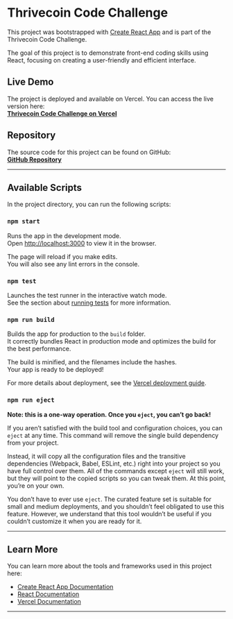 # Thrivecoin Code Challenge

This project was bootstrapped with [Create React App](https://github.com/facebook/create-react-app) and is part of the Thrivecoin Code Challenge.

The goal of this project is to demonstrate front-end coding skills using React, focusing on creating a user-friendly and efficient interface.

## Live Demo

The project is deployed and available on Vercel. You can access the live version here:  
**[Thrivecoin Code Challenge on Vercel](https://thrivecoin-code-challenge.vercel.app/)**

## Repository

The source code for this project can be found on GitHub:  
**[GitHub Repository](https://github.com/AltinVitija/thrivecoin-code-challenge)**

---

## Available Scripts

In the project directory, you can run the following scripts:

### `npm start`

Runs the app in the development mode.  
Open [http://localhost:3000](http://localhost:3000) to view it in the browser.

The page will reload if you make edits.  
You will also see any lint errors in the console.

### `npm test`

Launches the test runner in the interactive watch mode.  
See the section about [running tests](https://facebook.github.io/create-react-app/docs/running-tests) for more information.

### `npm run build`

Builds the app for production to the `build` folder.  
It correctly bundles React in production mode and optimizes the build for the best performance.

The build is minified, and the filenames include the hashes.  
Your app is ready to be deployed!

For more details about deployment, see the [Vercel deployment guide](https://vercel.com/docs).

### `npm run eject`

**Note: this is a one-way operation. Once you `eject`, you can’t go back!**

If you aren’t satisfied with the build tool and configuration choices, you can `eject` at any time. This command will remove the single build dependency from your project.

Instead, it will copy all the configuration files and the transitive dependencies (Webpack, Babel, ESLint, etc.) right into your project so you have full control over them. All of the commands except `eject` will still work, but they will point to the copied scripts so you can tweak them. At this point, you’re on your own.

You don’t have to ever use `eject`. The curated feature set is suitable for small and medium deployments, and you shouldn’t feel obligated to use this feature. However, we understand that this tool wouldn’t be useful if you couldn’t customize it when you are ready for it.

---

## Learn More

You can learn more about the tools and frameworks used in this project here:

- [Create React App Documentation](https://facebook.github.io/create-react-app/docs/getting-started)
- [React Documentation](https://reactjs.org/)
- [Vercel Documentation](https://vercel.com/docs)

---
